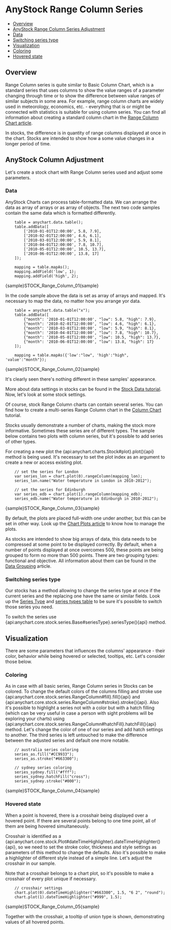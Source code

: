# AnyStock Range Column Series

* [Overview](#overview)
* [AnyStock Range Column Series Adjustment](#anystock_range_column_series_adjustment)
 * [Data](#data)
 * [Switching series type](#switching_series_type)
* [Visualization](#visualization)
 * [Coloring](#coloring)
 * [Hovered state](#hovered_state)

## Overview

Range Column series is quite similar to Basic Column Chart, which is a standard series that uses columns to show the value ranges of a parameter changing through time or to show the difference between value ranges of similar subjects in some area. For example, range column charts are widely used in meteorology, economics, etc. - everything that is or might be connected with statistics is suitable for using column series. You can find all information about creating a standard column chart in the [Range Column Chart article](../../Basic_Charts_Types/Range_Bar-Column_Charts).

In stocks, the difference is in quantity of range columns displayed at once in the chart. Stocks are intended to show how a some value changes in a longer period of time. 

## AnyStock Column Adjustment

Let's create a stock chart with Range Column series used and adjust some parameters. 

### Data

AnyStock Charts can process table-formatted data. We can arrange the data as array of arrays or as array of objects. The next two code samples contain the same data which is formatted differently.

```
	table = anychart.data.table();
	table.addData([
		['2010-01-01T12:00:00', 5.8, 7.9],
	 	['2010-02-01T12:00:00', 4.6, 6.1],
		['2010-03-01T12:00:00', 5.9, 8.1],
		['2010-04-01T12:00:00', 7.8, 10.7],
		['2010-05-01T12:00:00', 10.5, 13.7],
		['2010-06-01T12:00:00', 13.8, 17]
	]);

	mapping = table.mapAs();
	mapping.addField('low', 1);
	mapping.addField('high', 2);
```

{sample}STOCK\_Range\_Column\_01{sample}

In the code sample above the data is set as array of arrays and mapped. It's necessary to map the data, no matter how you arrange yor data.

```
	table = anychart.data.table("x");
	table.addData([
	    {"month": '2010-01-01T12:00:00', "low": 5.8, "high": 7.9},
	    {"month": '2010-02-01T12:00:00', "low": 4.6, "high": 6.1},
	    {"month": '2010-03-01T12:00:00', "low": 5.9, "high": 8.1},
	    {"month": '2010-04-01T12:00:00', "low": 7.8, "high": 10.7},
	    {"month": '2010-05-01T12:00:00', "low": 10.5, "high": 13.7},
	    {"month": '2010-06-01T12:00:00', "low": 13.8, "high": 17}
	]);

	mapping = table.mapAs({'low':"low", 'high':"high", 'value':"month"});
```

{sample}STOCK\_Range\_Column\_02{sample}

It's clearly seen there's nothing different in these samples' appearance.

More about data settings in stocks can be found in the [Stock Data tutorial](../Data). Now, let's look at some stock settings.

Of course, stock Range Column charts can contain several series. You can find how to create a multi-series Range Column chart in the [Column Chart](../../Basic_Charts_Types/Column_Chart) tutorial.

Stocks usually demonstrate a number of charts, making the stock more informative. Sometimes these series are of different types. The sample below contains two plots with column series, but it's possible to add series of other types.

For creating a new plot the {api:anychart.charts.Stock#plot}.plot(){api} method is being used. It's necessary to set the plot index as an argument to create a new or access existing plot.

```
	// set the series for London
	var series_lon = chart.plot(0).rangeColumn(mapping_lon);
	series_lon.name("Water temperature in London in 2010-2012");

	// set the series for Edinburgh
	var series_edb = chart.plot(1).rangeColumn(mapping_edb);
	series_edb.name("Water temperature in Edinburgh in 2010-2012");
```

{sample}STOCK\_Range\_Column\_03{sample}

By default, the plots are placed full-width one under another, but this can be set in other way. Look up the [Chart Plots article](../Chart_Plots) to know how to manage the plots.

As stocks are intended to show big arrays of data, this data needs to be compressed at some point to be displayed correctly. By default, when a number of points displayed at once overcomes 500, these points are being grouped to form no more than 500 points. There are two grouping types: functional and objective. All information about them can be found in the [Data Grouping](../Data_Grouping) article.

### Switching series type

Our stocks has a method allowing to change the series type at once if the current series and the replacing one have the same or similar fields. Look up the [Series Type](Series_Type) and [series types table](Supported_Series#list_of_supported_series) to be sure it's possible to switch those series you need.

To switch the series use {api:anychart.core.stock.series.Base#seriesType}.seriesType(){api} method.

## Visualization

There are some parameters that influences the columns' appearance - their color, behavior while being hovered or selected, tooltips, etc. Let's consider those below.

### Coloring

As in case with all basic series, Range Column series in Stocks can be colored. To change the default colors of the columns filling and stroke use {api:anychart.core.stock.series.RangeColumn#fill}.fill(){api} and {api:anychart.core.stock.series.RangeColumn#stroke}.stroke(){api}. Also it's possible to highlight a series not with a color but with a hatch filling (which can be very useful in case a person with sight problems will be exploring your charts) using {api:anychart.core.stock.series.RangeColumn#hatchFill}.hatchFill(){api} method. Let's change the color of one of our series and add hatch settings to another. The third series is left untouched to make the difference between the adjusted series and default one more notable.

```
	// australia series coloring
    series_as.fill("#CC9933");
    series_as.stroke("#663300");

    // sydney series coloring
    series_sydney.fill("#fff");
    series_sydney.hatchFill("cross");
    series_sydney.stroke("#000");
```

{sample}STOCK\_Range\_Column\_04{sample}

### Hovered state

When a point is hovered, there is a crosshair being displayed over a hovered point. If there are several points belong to one time point, all of them are being hovered simultaneously. 

Crosshair is identified as a {api:anychart.core.stock.Plot#dateTimeHighlighter}.dateTimeHighlighter(){api}, so we need to set the stroke color, thickness and style settings as parameters of this method to change the defaults. Also it's possible to make a highlighter of different style instead of a simple line. Let's adjust the crosshair in our sample.

Note that a crosshair belongs to a chart plot, so it's possible to make a crosshair of every plot unique if necessary.

```
	// crosshair settings
	chart.plot(0).dateTimeHighlighter("#663300", 1.5, "6 2", "round");
	chart.plot(1).dateTimeHighlighter("#999", 1.5);
```

{sample}STOCK\_Range\_Column\_05{sample}

Together with the crosshair, a tooltip of union type is shown, demonstrating values of all hovered points. 

